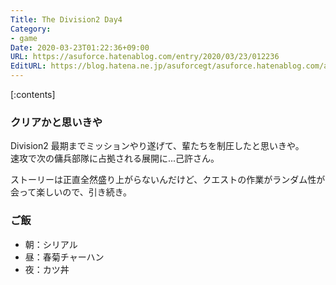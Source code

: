 ```yaml
---
Title: The Division2 Day4
Category:
- game
Date: 2020-03-23T01:22:36+09:00
URL: https://asuforce.hatenablog.com/entry/2020/03/23/012236
EditURL: https://blog.hatena.ne.jp/asuforcegt/asuforce.hatenablog.com/atom/entry/26006613539160726
---
```


[:contents]

###  クリアかと思いきや

Division2 最期までミッションやり遂げて、輩たちを制圧したと思いきや。  
速攻で次の傭兵部隊に占拠される展開に...己許さん。

ストーリーは正直全然盛り上がらないんだけど、クエストの作業がランダム性が会って楽しいので、引き続き。

### ご飯

- 朝：シリアル
- 昼：春菊チャーハン
- 夜：カツ丼
